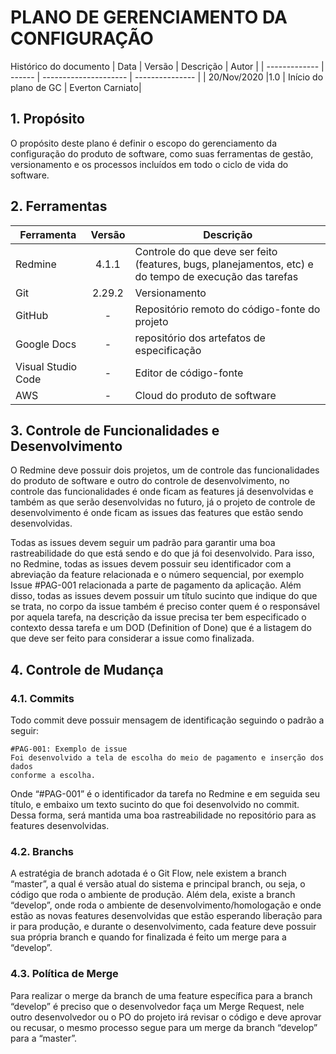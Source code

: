 # PLANO DE GERENCIAMENTO DA CONFIGURAÇÃO

Histórico do documento
| Data          | Versão | Descrição             | Autor           |
| ------------- | ------ | --------------------- | --------------- |
| 20/Nov/2020   |1.0     | Início do plano de GC | Everton Carniato|

## 1. Propósito
O propósito deste plano é definir o escopo do gerenciamento da configuração do produto de
software, como suas ferramentas de gestão, versionamento e os processos incluídos em todo o ciclo
de vida do software.

## 2. Ferramentas
| Ferramenta        | Versão | Descrição             |
| ----------------- |:------:| --------------------- |
| Redmine           |4.1.1   | Controle do que deve ser feito (features, bugs, planejamentos, etc) e do tempo de execução das tarefas |
| Git               |2.29.2  | Versionamento |
| GitHub            |-       | Repositório remoto do código-fonte do projeto |
| Google Docs       |-       | repositório dos artefatos de especificação |
| Visual Studio Code|-       | Editor de código-fonte |
| AWS               |-       | Cloud do produto de software |

## 3. Controle de Funcionalidades e Desenvolvimento
<p>O Redmine deve possuir dois projetos, um de controle das funcionalidades do produto de
software e outro do controle de desenvolvimento, no controle das funcionalidades é onde ficam as
features já desenvolvidas e também as que serão desenvolvidas no futuro, já o projeto de controle
de desenvolvimento é onde ficam as issues das features que estão sendo desenvolvidas.</p>
<p>Todas as issues devem seguir um padrão para garantir uma boa rastreabilidade do que está
sendo e do que já foi desenvolvido. Para isso, no Redmine, todas as issues devem possuir seu
identificador com a abreviação da feature relacionada e o número sequencial, por exemplo Issue
#PAG-001 relacionada a parte de pagamento da aplicação. Além disso, todas as issues devem
possuir um título sucinto que indique do que se trata, no corpo da issue também é preciso conter
quem é o responsável por aquela tarefa, na descrição da issue precisa ter bem especificado o
contexto dessa tarefa e um DOD (Definition of Done) que é a listagem do que deve ser feito para
considerar a issue como finalizada.</p>

## 4. Controle de Mudança
### 4.1. Commits
Todo commit deve possuir mensagem de identificação seguindo o padrão a seguir:
```
#PAG-001: Exemplo de issue
Foi desenvolvido a tela de escolha do meio de pagamento e inserção dos dados
conforme a escolha.
```
Onde “#PAG-001” é o identificador da tarefa no Redmine e em seguida seu título, e embaixo
um texto sucinto do que foi desenvolvido no commit. Dessa forma, será mantida uma boa
rastreabilidade no repositório para as features desenvolvidas.

### 4.2. Branchs
A estratégia de branch adotada é o Git Flow, nele existem a branch “master”, a qual é versão
atual do sistema e principal branch, ou seja, o código que roda o ambiente de produção. Além dela,
existe a branch “develop”, onde roda o ambiente de desenvolvimento/homologação e onde estão as
novas features desenvolvidas que estão esperando liberação para ir para produção, e durante o
desenvolvimento, cada feature deve possuir sua própria branch e quando for finalizada é feito um
merge para a “develop”.

### 4.3. Política de Merge
Para realizar o merge da branch de uma feature específica para a branch “develop” é preciso
que o desenvolvedor faça um Merge Request, nele outro desenvolvedor ou o PO do projeto irá
revisar o código e deve aprovar ou recusar, o mesmo processo segue para um merge da branch
“develop” para a “master”.
